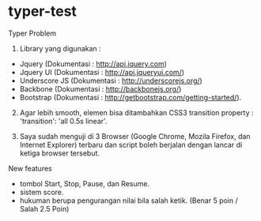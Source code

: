 # typer-test

Typer Problem

1.	Library yang digunakan :
  - Jquery  (Dokumentasi :  http://api.jquery.com)
  - Jquery UI (Dokumentasi : http://api.jqueryui.com/)
  - Underscore JS (Dokumentasi : http://underscorejs.org/)
  - Backbone (Dokumentasi : http://backbonejs.org/)
  - Bootstrap (Dokumentasi : http://getbootstrap.com/getting-started/).
  
2. Agar lebih smooth, elemen bisa ditambahkan  CSS3 transition property  : 'transition': 'all 0.5s linear'.

3.	Saya sudah menguji di 3 Browser (Google Chrome, Mozila Firefox, dan Internet Explorer) terbaru dan script boleh berjalan dengan lancar di ketiga browser tersebut.


New features
- tombol Start, Stop, Pause, dan Resume.
- sistem score.
- hukuman berupa pengurangan nilai bila salah ketik. (Benar 5 poin / Salah 2.5 Poin)
